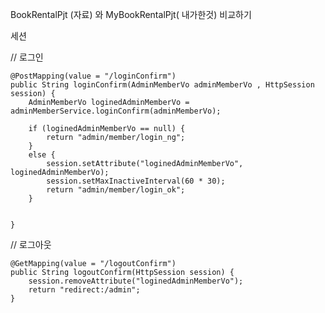 BookRentalPjt (자료) 와 MyBookRentalPjt( 내가한것) 비교하기

세션 

//	로그인


	@PostMapping(value = "/loginConfirm")
	public String loginConfirm(AdminMemberVo adminMemberVo , HttpSession session) {
		AdminMemberVo loginedAdminMemberVo = adminMemberService.loginConfirm(adminMemberVo);
		
		if (loginedAdminMemberVo == null) {
			return "admin/member/login_ng";
		}
		else {
			session.setAttribute("loginedAdminMemberVo", loginedAdminMemberVo);
			session.setMaxInactiveInterval(60 * 30);
			return "admin/member/login_ok";
		}
		
		
	}
	
//	로그아웃


	@GetMapping(value = "/logoutConfirm")
	public String logoutConfirm(HttpSession session) {
		session.removeAttribute("loginedAdminMemberVo");
		return "redirect:/admin";
	}
